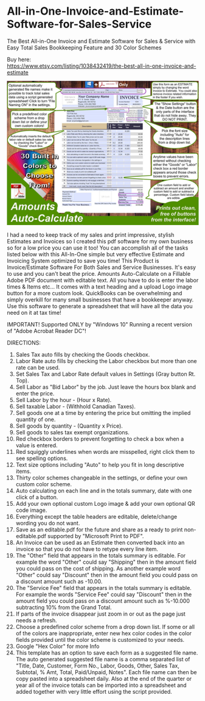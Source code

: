 # All-in-One-Invoice-and-Estimate-Software-for-Sales-Service
The Best All-in-One Invoice and Estimate Software for Sales &amp; Service with Easy Total Sales Bookkeeping Feature and 30 Color Schemes

Buy here:  
https://www.etsy.com/listing/1038432419/the-best-all-in-one-invoice-and-estimate  
  
![alt text](https://raw.githubusercontent.com/JasonMayberry/All-in-One-Invoice-and-Estimate-Software-for-Sales-Service/main/FirstImage.jpg)
  
I had a need to keep track of my sales and print impressive, stylish Estimates and Invoices so I created this pdf software for my own business so for a low price you can use it too! You can accomplish all of the tasks listed below with this All-In-One simple but very effective Estimate and Invoicing System optimized to save you time! This Product is Invoice/Estimate Software For Both Sales and Service Businesses. It's easy to use and you can't beat the price. Amounts Auto-Calculate on a Fillable Adobe PDF document with editable text. All you have to do is enter the labor times & Items etc... It comes with a text heading and a upload Logo image button for a more custom look. QuickBooks can be overwhelming and simply overkill for many small businesses that have a bookkeeper anyway. Use this software to generate a spreadsheet that will have all the data you need on it at tax time!

IMPORTANT!
Supported ONLY by "Windows 10" Running a recent version of "Adobe Acrobat Reader DC"!

DIRECTIONS:
1) Sales Tax auto fills by checking the Goods checkbox.
2) Labor Rate auto fills by checking the Labor checkbox but more than one rate can be used.
3) Set Sales Tax and Labor Rate default values in Settings (Gray button Rt. Top).
4) Sell Labor as "Bid Labor" by the job. Just leave the hours box blank and enter the price.
5) Sell Labor by the hour - (Hour x Rate).
6) Sell taxable Labor - (Withhold Canadian Taxes).
7) Sell goods one at a time by entering the price but omitting the implied quantity of one.
8) Sell goods by quantity - (Quantity x Price).
9) Sell goods to sales tax exempt organizations.
10) Red checkbox borders to prevent forgetting to check a box when a value is entered.
11) Red squiggly underlines when words are misspelled, right click them to see spelling options.
12) Text size options including "Auto" to help you fit in long descriptive items.
14) Thirty color schemes changeable in the settings, or define your own custom color scheme.
15) Auto calculating on each line and in the totals summary, date with one click of a button.
16) Add your own optional custom Logo image & add your own optional QR code image.
17) Everything except the table headers are editable, delete/change wording you do not want.
18) Save as an editable.pdf for the future and share as a ready to print non-editable.pdf supported by "Microsoft Print to PDF".
19) An Invoice can be used as an Estimate then converted back into an invoice so that you do not have to retype every line item.
20) The "Other" field that appears in the totals summary is editable. For example the word "Other" could say "Shipping" then in the amount field you could pass on the cost of shipping. As another example word "Other" could say "Discount" then in the amount field you could pass on a discount amount such as -10.00.
21) The "Service Fee" field that appears in the totals summary is editable. For example the words "Service Fee" could say "Discount" then in the amount field you could pass on a discount amount such as %-10.000 subtracting 10% from the Grand Total.
22) If parts of the invoice disappear just zoom in or out as the page just needs a refresh.
23) Choose a predefined color scheme from a drop down list. If some or all of the colors are inappropriate, enter new hex color codes in the color fields provided until the color scheme is customized to your needs.
24) Google "Hex Color" for more Info
25) This template has an option to save each form as a suggested file name. The auto generated suggested file name is a comma separated list of "Title, Date, Customer, Form No., Labor, Goods, Other, Sales Tax, Subtotal, % Amt, Total, Paid/Unpaid, Notes". Each file name can then be copy pasted into a spreadsheet daily. Also at the end of the quarter or year all of the invoice totals can be imported into a spreadsheet and added together with very little effort using the script provided.
